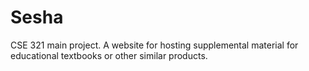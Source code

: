 # Sesha

CSE 321 main project. A website for hosting supplemental material for educational textbooks or other similar products.